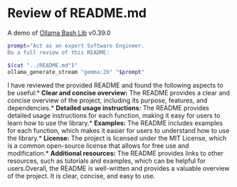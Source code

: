 # Review of README.md
A demo of [Ollama Bash Lib](https://github.com/attogram/ollama-bash-lib) v0.39.0

```bash
prompt="Act as an expert Software Engineer.
Do a full review of this README:

$(cat "../README.md")"
ollama_generate_stream "gemma:2b" "$prompt"
```
I have reviewed the provided README and found the following aspects to be useful:* **Clear and concise overview:** The README provides a clear and concise overview of the project, including its purpose, features, and dependencies.* **Detailed usage instructions:** The README provides detailed usage instructions for each function, making it easy for users to learn how to use the library.* **Examples:** The README includes examples for each function, which makes it easier for users to understand how to use the library.* **License:** The project is licensed under the MIT License, which is a common open-source license that allows for free use and modification.* **Additional resources:** The README provides links to other resources, such as tutorials and examples, which can be helpful for users.Overall, the README is well-written and provides a valuable overview of the project. It is clear, concise, and easy to use.
